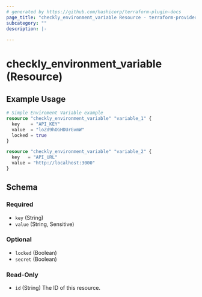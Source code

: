 ```yaml
---
# generated by https://github.com/hashicorp/terraform-plugin-docs
page_title: "checkly_environment_variable Resource - terraform-provider-checkly"
subcategory: ""
description: |-
  
---
```


# checkly_environment_variable (Resource)



## Example Usage

```terraform
# Simple Enviroment Variable example
resource "checkly_environment_variable" "variable_1" {
  key    = "API_KEY"
  value  = "loZd9hOGHDUrGvmW"
  locked = true
}

resource "checkly_environment_variable" "variable_2" {
  key   = "API_URL"
  value = "http://localhost:3000"
}
```

<!-- schema generated by tfplugindocs -->
## Schema

### Required

- `key` (String)
- `value` (String, Sensitive)

### Optional

- `locked` (Boolean)
- `secret` (Boolean)

### Read-Only

- `id` (String) The ID of this resource.
